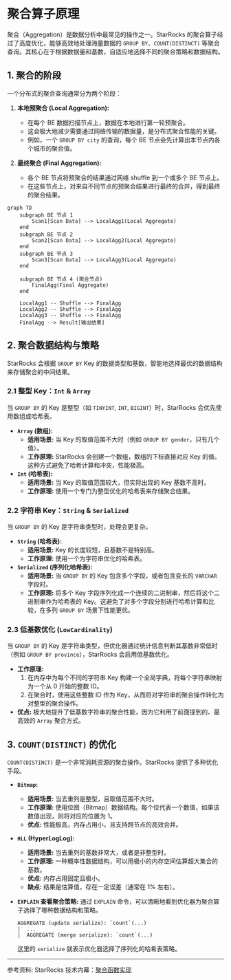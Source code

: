 # 聚合算子原理

聚合（Aggregation）是数据分析中最常见的操作之一。StarRocks 的聚合算子经过了高度优化，能够高效地处理海量数据的 `GROUP BY`、`COUNT(DISTINCT)` 等聚合查询。其核心在于根据数据量和基数，自适应地选择不同的聚合策略和数据结构。

## 1. 聚合的阶段

一个分布式的聚合查询通常分为两个阶段：

1.  **本地预聚合 (Local Aggregation):**
    *   在每个 BE 数据扫描节点上，数据在本地进行第一轮预聚合。
    *   这会极大地减少需要通过网络传输的数据量，是分布式聚合性能的关键。
    *   例如，一个 `GROUP BY city` 的查询，每个 BE 节点会先计算出本节点内各个城市的聚合值。

2.  **最终聚合 (Final Aggregation):**
    *   各个 BE 节点将预聚合的结果通过网络 shuffle 到一个或多个 BE 节点上。
    *   在这些节点上，对来自不同节点的预聚合结果进行最终的合并，得到最终的聚合结果。

```mermaid
graph TD
    subgraph BE 节点 1
        Scan1[Scan Data] --> LocalAgg1(Local Aggregate)
    end
    subgraph BE 节点 2
        Scan2[Scan Data] --> LocalAgg2(Local Aggregate)
    end
    subgraph BE 节点 3
        Scan3[Scan Data] --> LocalAgg3(Local Aggregate)
    end

    subgraph BE 节点 4 (聚合节点)
        FinalAgg(Final Aggregate)
    end

    LocalAgg1 -- Shuffle --> FinalAgg
    LocalAgg2 -- Shuffle --> FinalAgg
    LocalAgg3 -- Shuffle --> FinalAgg
    FinalAgg --> Result[输出结果]
```

## 2. 聚合数据结构与策略

StarRocks 会根据 `GROUP BY` Key 的数据类型和基数，智能地选择最优的数据结构来存储聚合的中间结果。

### 2.1 整型 Key：`Int` & `Array`

当 `GROUP BY` 的 Key 是整型（如 `TINYINT`, `INT`, `BIGINT`）时，StarRocks 会优先使用数组或哈希表。

*   **`Array` (数组):**
    *   **适用场景:** 当 Key 的取值范围不大时（例如 `GROUP BY gender`，只有几个值）。
    *   **工作原理:** StarRocks 会创建一个数组，数组的下标直接对应 Key 的值。这种方式避免了哈希计算和冲突，性能极高。
*   **`Int` (哈希表):**
    *   **适用场景:** 当 Key 的取值范围较大，但实际出现的 Key 基数不高时。
    *   **工作原理:** 使用一个专门为整型优化的哈希表来存储聚合结果。

### 2.2 字符串 Key：`String` & `Serialized`

当 `GROUP BY` 的 Key 是字符串类型时，处理会更复杂。

*   **`String` (哈希表):**
    *   **适用场景:** Key 的长度较短，且基数不是特别高。
    *   **工作原理:** 使用一个为字符串优化的哈希表。
*   **`Serialized` (序列化哈希表):**
    *   **适用场景:** 当 `GROUP BY` 的 Key 包含多个字段，或者包含变长的 `VARCHAR` 字段时。
    *   **工作原理:** 将多个 Key 字段序列化成一个连续的二进制串，然后将这个二进制串作为哈希表的 Key。这避免了对多个字段分别进行哈希计算和比较，在多列 `GROUP BY` 场景下性能更优。

### 2.3 低基数优化 (`LowCardinality`)

当 `GROUP BY` 的 Key 是字符串类型，但优化器通过统计信息判断其基数非常低时（例如 `GROUP BY province`），StarRocks 会启用低基数优化。

*   **工作原理:**
    1.  在内存中为每个不同的字符串 Key 构建一个全局字典，将每个字符串映射为一个从 0 开始的整数 ID。
    2.  在聚合时，使用这些整数 ID 作为 Key，从而将对字符串的聚合操作转化为对整型的聚合操作。
*   **优点:** 极大地提升了低基数字符串的聚合性能，因为它利用了前面提到的、最高效的 `Array` 聚合方式。

## 3. `COUNT(DISTINCT)` 的优化

`COUNT(DISTINCT)` 是一个非常消耗资源的聚合操作。StarRocks 提供了多种优化手段。

*   **`Bitmap`:**
    *   **适用场景:** 当去重列是整型，且取值范围不大时。
    *   **工作原理:** 使用位图（Bitmap）数据结构。每个位代表一个数值，如果该数值出现，则将对应的位置为 1。
    *   **优点:** 性能极高，内存占用小，且支持跨节点的高效合并。
*   **`HLL` (HyperLogLog):**
    *   **适用场景:** 当去重列的基数非常大，或者是非整型时。
    *   **工作原理:** 一种概率性数据结构，可以用极小的内存空间估算超大集合的基数。
    *   **优点:** 内存占用固定且极小。
    *   **缺点:** 结果是估算值，存在一定误差（通常在 1% 左右）。

*   **`EXPLAIN` 查看聚合策略:**
    通过 `EXPLAIN` 命令，可以清晰地看到优化器为聚合算子选择了哪种数据结构和策略。
    ```
    AGGREGATE (update serialize): `count`(...)
    |  ...
    |  AGGREGATE (merge serialize): `count`(...)
    ```
    这里的 `serialize` 就表示优化器选择了序列化的哈希表策略。

---

参考资料: StarRocks 技术内幕：[聚合函数实现](https://zhuanlan.zhihu.com/p/592058276)